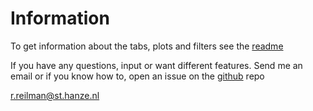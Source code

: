 # Information
To get information about the tabs, plots and filters see the [readme](https://github.com/RamonReilman/app_methylation/blob/main/readme.md)

If you have any questions, input or want different features. Send me an email or if you know how to, open an issue on the [github](https://github.com/RamonReilman/app_methylation) repo

r.reilman@st.hanze.nl
